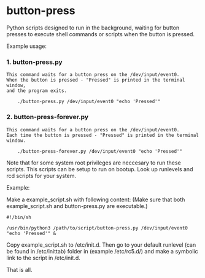 # button-press
Python scripts designed to run in the background, waiting for button presses to execute
shell commands or scripts when the button is pressed.

Example usage:


### 1.  button-press.py

    This command waits for a button press on the /dev/input/event0.
    When the button is pressed - "Pressed" is printed in the terminal window,
    and the program exits.

        ./button-press.py /dev/input/event0 "echo 'Pressed'"


### 2.  button-press-forever.py

    This command waits for a button press on the /dev/input/event0.
    Each time the button is pressed - "Pressed" is printed in the terminal window.

        ./button-press-forever.py /dev/input/event0 "echo 'Pressed'"

Note that for some system root privileges are neccesary to run these scripts.
This scripts can be setup to run on bootup. Look up runlevels and rcd scripts for your system.

Example:

Make a example_script.sh with following content:
(Make sure that both example_script.sh and button-press.py are executable.)

    #!/bin/sh

    /usr/bin/python3 /path/to/script/button-press.py /dev/input/event0 "echo 'Pressed'" &


Copy example_script.sh to /etc/init.d. Then go to your default runlevel (can be found in /etc/inittab)
folder in (example /etc/rc5.d/) and make a symbolic link to the script in /etc/init.d.

That is all.